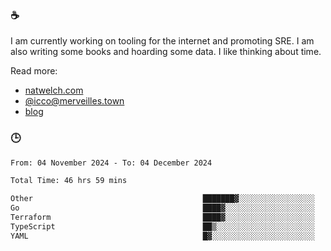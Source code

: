 ### ☕

I am currently working on tooling for the internet and promoting SRE. I am also writing some books and hoarding some data. I like thinking about time. 

Read more:

 - [natwelch.com](https://natwelch.com)
 - [@icco@merveilles.town](https://merveilles.town/@icco)
 - [blog](https://writing.natwelch.com)

### 🕒

<!--START_SECTION:waka-->

```txt
From: 04 November 2024 - To: 04 December 2024

Total Time: 46 hrs 59 mins

Other                                      ███████▓░░░░░░░░░░░░░░░░░   31.28 %
Go                                         ████▓░░░░░░░░░░░░░░░░░░░░   18.41 %
Terraform                                  ████▓░░░░░░░░░░░░░░░░░░░░   18.20 %
TypeScript                                 ██▒░░░░░░░░░░░░░░░░░░░░░░   09.06 %
YAML                                       █▓░░░░░░░░░░░░░░░░░░░░░░░   07.22 %
```

<!--END_SECTION:waka-->
